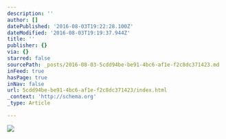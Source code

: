 ```yaml
---
description: ''
author: []
datePublished: '2016-08-03T19:22:28.100Z'
dateModified: '2016-08-03T19:19:37.944Z'
title: ''
publisher: {}
via: {}
starred: false
sourcePath: _posts/2016-08-03-5cdd94be-be91-4bc6-af1e-f2c8dc371423.md
inFeed: true
hasPage: true
inNav: false
url: 5cdd94be-be91-4bc6-af1e-f2c8dc371423/index.html
_context: 'http://schema.org'
_type: Article

---
```

![](https://the-grid-user-content.s3-us-west-2.amazonaws.com/f9c64827-14ba-42a4-a2a1-88c593435348.png)